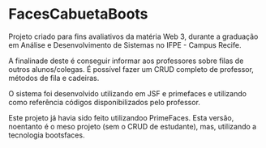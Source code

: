 # FacesCabuetaBoots

Projeto criado para fins avaliativos da matéria Web 3, durante a graduação em Análise e Desenvolvimento de Sistemas no IFPE - Campus Recife.

A finalinade deste é conseguir informar aos professores sobre filas de outros alunos/colegas. É possível fazer um CRUD completo de professor, métodos de fila e cadeiras.

O sistema foi desenvolvido utilizando em JSF e primefaces e utilizando como referência códigos disponibilizados pelo professor.

Este projeto já havia sido feito utilizandoo PrimeFaces.
Esta versão, noentanto é o meso projeto (sem o CRUD de estudante), mas, utilizando a tecnologia bootsfaces.
